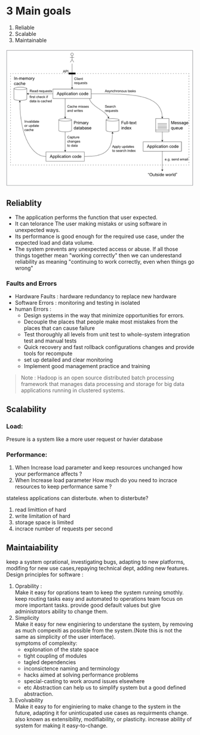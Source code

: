 # 3 Main goals
1. Reliable
2. Scalable
3. Maintainable

![a data intensive Architecture](adataintensiveArchitecture.png)
## Reliablity
* The application performs the function that user expected.
* It can telorance The user making mistaks or using software in unexpected ways.
* Its performance is good enough for the required use case, under the expected load and data volume.
* The system prevents any unexpected access or abuse.
If all those things together mean "working correctly" then we can underestand reliability as meaning "continuing to work correctly, even when things go wrong"

### Faults and Errors 
* Hardware Faults : hardware redundancy to replace new hardware 
* Software Errors : monitoring and testing in isolated 
* human Errors :
   * Design systems in the way that minimize opportunities for errors.
   * Decouple the places that people make most mistakes from the places that can cause failure
   * Test thoroughly all levels from unit test to whole-system integration test and manual tests
   * Quick recovery and fast rollback configurations changes and provide tools for recompute 
   * set up detailed and clear monitoring
   * Implement good management practice and training

> Note : Hadoop is an open source distributed batch processing framework that manages data processing and storage for big data applications running in clustered systems.

## Scalability
### Load:
Presure is a system like a more user request or havier database
### Performance:
1. When Increase load parameter and keep resources unchanged how your performance affects ?
2. When Increase load parameter How much do you need to incrace resources to keep performance same ?

stateless applications can disterbute.
when to disterbute?
1. read limittion of hard
2. write limitation of hard
3. storage space is limited
4. incrace number of requests per second

## Maintaiability
keep a system oprational, investigating bugs, adapting to new platforms, modifing for new use cases,repaying technical dept, adding new features.
Design principles for software :
1. Oprability :  
Make it easy for oprations team to keep the system running smothly.
keep routing tasks easy and automated to operations team focus on more important tasks.
provide good default values but give administrators ability to change them.
2. Simplicity  
Make it easy for new enginiering to understane the system, by removing as much compexiti as possible from the system.(Note this is not the same as simplicity of the user interface).  
symptoms of complexity:
   * explonation of the state space
   * tight coupling of modules 
   * tagled dependencies
   * inconsictence naming and terminology
   * hacks aimed at solving performance problems
   * special-casting to work around issues elsewhere
   * etc
Abstraction can help us to simplify system but a good defined abstraction.
3. Evolvability  
Make it easy to for enginiering to make change to the system in the future, adapting it for uninticupated use cases as requirments change. also known as extensibility, modifiability, or plasticity.
increase ability of system for making it easy-to-change.


